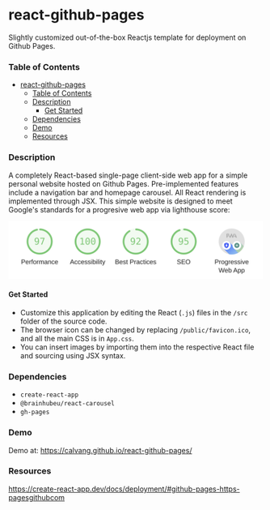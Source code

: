 # react-github-pages

Slightly customized out-of-the-box Reactjs template for deployment on Github Pages.

### Table of Contents

- [react-github-pages](#react-github-pages)
    - [Table of Contents](#table-of-contents)
    - [Description](#description)
      - [Get Started](#get-started)
    - [Dependencies](#dependencies)
    - [Demo](#demo)
    - [Resources](#resources)

### Description

A completely React-based single-page client-side web app for a simple personal website hosted on Github Pages. Pre-implemented features include a navigation bar and homepage carousel. All React rendering is implemented through JSX. This simple website is designed to meet Google's standards for a progresive web app via lighthouse score:

![lighthouse score](lighthouse-score.png)

#### Get Started

- Customize this application by editing the React (`.js`) files in the `/src` folder of the source code. 
- The browser icon can be changed by replacing `/public/favicon.ico`, and all the main CSS is in `App.css`. 
- You can insert images by importing them into the respective React file and sourcing using JSX syntax.

### Dependencies

- `create-react-app`
- `@brainhubeu/react-carousel`
- `gh-pages`

### Demo

Demo at: https://calvang.github.io/react-github-pages/

### Resources

https://create-react-app.dev/docs/deployment/#github-pages-https-pagesgithubcom